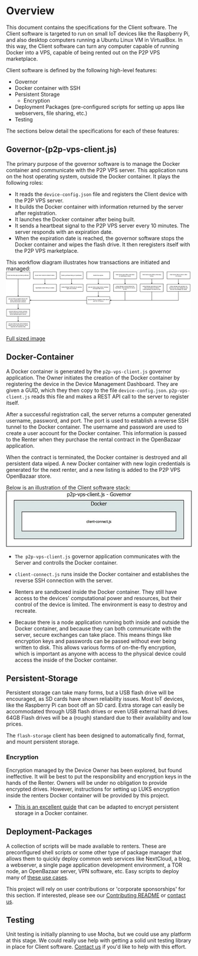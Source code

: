 # Overview #
This document contains the specifications for the Client software. The Client
software is targeted to run on small IoT devices like the Raspberry Pi, and also
desktop computers running a Ubuntu Linux VM in VirtualBox. In this way, the Client
software can turn any computer capable of running Docker into a VPS, capable of
being rented out on the P2P VPS marketplace.

Client software is defined by the following high-level features:

* Governor
* Docker container with SSH
* Persistent Storage
    * Encryption
* Deployment Packages (pre-configured scripts for setting up apps like webservers, file sharing, etc.)
* Testing

The sections below detail the specifications for each of these features:

## Governor-(p2p-vps-client.js)
The primary purpose of the governor software is to manage the Docker container and communicate with the
P2P VPS server. This application runs on the host operating system, outside the
Docker container. It plays the following roles:
* It reads the `device-config.json` file and registers the Client device with the P2P VPS server.
* It builds the Docker container with information returned by the server after registration.
* It launches the Docker container after being built.
* It sends a heartbeat signal to the P2P VPS server every 10 minutes. The server responds with an expiration date.
* When the expiration date is reached, the governor software stops the Docker container and wipes the flash drive.
It then reregisters itself with the P2P VPS marketplace.

This workflow diagram illustrates how transactions are initiated and managed:
![Transaction Worflow](images/workflow-thumb.jpg?raw=true "Transaction Worflow")

[Full sized image](images/workflow.jpg)


## Docker-Container
A Docker container is generated by the `p2p-vps-client.js` governor application.
The Owner initiates the creation of the Docker container by registering the device
in the Device Management Dashboard. They are given a GUID, which they
then copy to the file `device-config.json`. `p2p-vps-client.js` reads this file
and makes a REST API call to the server to register itself.

After a successful registration call, the server returns a computer generated
username, password, and port.
The port is used to establish a reverse SSH tunnel to the Docker container. The
username and password are used to create a user account for the Docker container.
This information is passed to the Renter when they purchase the rental contract
in the OpenBazaar application.

When the contract is terminated, the Docker container is destroyed and all
persistent data wiped.
A new Docker container with new login credentials is generated for the next renter,
and a new listing is added to the P2P VPS OpenBazaar store.

Below is an illustration of the Client software stack:
![Client Software Stack](images/client-software-stack-600px.jpg)

* `The p2p-vps-client.js` governor application communicates with the Server and
controlls the Docker container.

* `client-connect.js` runs inside the Docker container and establishes the reverse
SSH connection with the server.

* Renters are sandboxed inside the Docker container. They still have access to the
devices' computational power and resources, but their control of the device is limited.
The environment is easy to destroy and recreate.

* Because there is a node application running both inside and outside the Docker
container, and because they can both communicate with the server, secure exchanges
can take place. This means things like encryption keys and passwords can be passed
without ever being written to disk. This allows various forms of on-the-fly encryption,
which is important as anyone with access to the physical device could access the
inside of the Docker container.

## Persistent-Storage
Persistent storage can take many forms, but a USB flash drive will be encouraged,
as SD cards have shown reliability issues. Most IoT devices, like the Raspberry
Pi can boot off an SD card. Extra storage can
easily be accommodated through USB flash drives or even USB external hard drives.
64GB Flash drives will be a (rough) standard due to their availability and low prices.

The `flash-storage` client has been designed to automatically find, format, and mount
persistent storage.

### Encryption
Encryption managed by the Device Owner has been explored, but found ineffective.
It will be best to put the responsibility and encryption keys in the hands of the
Renter. Owners will be under no obligation to provide encrypted drives. However,
instructions for setting up LUKS encryption inside the renters Docker container
will be provided by this project.

* [This is an excellent guide](https://launchbylunch.com/posts/2014/Jan/13/encrypting-docker-on-digitalocean/)
that can be adapted to encrypt persistent storage in a Docker container.


## Deployment-Packages
A collection of scripts will be made available to renters. These are
preconfigured shell scripts or some other type of package manager that allows
them to quickly deploy common web services like NextCloud, a blog, a webserver,
a single page application development environment, a TOR node, an OpenBazaar
server, VPN software, etc. Easy scripts to deploy many of
[these use cases](https://raspberry-hosting.com/en/applications).

This project will rely on user contributions or 'corporate sponsorships' for this
section. If interested, please see our [Contributing README](y.Contributing.md)
or [contact us](http://p2pvps.org/contact-us/).

## Testing
Unit testing is initially planning to use Mocha, but we could use any platform
at this stage. We could really use help with getting a solid unit testing library
in place for Client software. [Contact us](http://p2pvps.org/contact-us/) if you'd
like to help with this effort.

